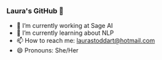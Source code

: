 ### Laura's GitHub 👋

- 🔭 I’m currently working at Sage AI
- 🌱 I’m currently learning about NLP
- 📫 How to reach me: laurastoddart@hotmail.com
- 😄 Pronouns: She/Her
